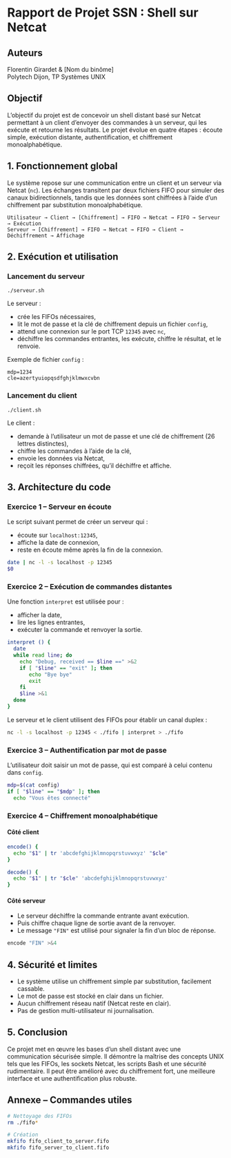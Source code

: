 
# Rapport de Projet SSN : Shell sur Netcat

## Auteurs
Florentin Girardet & [Nom du binôme]  
Polytech Dijon, TP Systèmes UNIX

## Objectif

L’objectif du projet est de concevoir un shell distant basé sur Netcat permettant à un client
d’envoyer des commandes à un serveur, qui les exécute et retourne les résultats.
Le projet évolue en quatre étapes : écoute simple, exécution distante, authentification,
et chiffrement monoalphabétique.

## 1. Fonctionnement global

Le système repose sur une communication entre un client et un serveur via Netcat (`nc`).
Les échanges transitent par deux fichiers FIFO pour simuler des canaux bidirectionnels,
tandis que les données sont chiffrées à l’aide d’un chiffrement par substitution monoalphabétique.

```
Utilisateur → Client → [Chiffrement] → FIFO → Netcat → FIFO → Serveur → Exécution
Serveur → [Chiffrement] → FIFO → Netcat → FIFO → Client → Déchiffrement → Affichage
```

## 2. Exécution et utilisation

### Lancement du serveur

```
./serveur.sh
```

Le serveur :
- crée les FIFOs nécessaires,
- lit le mot de passe et la clé de chiffrement depuis un fichier `config`,
- attend une connexion sur le port TCP `12345` avec `nc`,
- déchiffre les commandes entrantes, les exécute, chiffre le résultat, et le renvoie.

Exemple de fichier `config` :
```
mdp=1234
cle=azertyuiopqsdfghjklmwxcvbn
```

### Lancement du client

```
./client.sh
```

Le client :
- demande à l’utilisateur un mot de passe et une clé de chiffrement (26 lettres distinctes),
- chiffre les commandes à l’aide de la clé,
- envoie les données via Netcat,
- reçoit les réponses chiffrées, qu’il déchiffre et affiche.

## 3. Architecture du code

### Exercice 1 – Serveur en écoute

Le script suivant permet de créer un serveur qui :
- écoute sur `localhost:12345`,
- affiche la date de connexion,
- reste en écoute même après la fin de la connexion.

```bash
date | nc -l -s localhost -p 12345
$0
```

### Exercice 2 – Exécution de commandes distantes

Une fonction `interpret` est utilisée pour :
- afficher la date,
- lire les lignes entrantes,
- exécuter la commande et renvoyer la sortie.

```bash
interpret () {
  date
  while read line; do
    echo "Debug, received == $line ==" >&2
    if [ "$line" == "exit" ]; then
       echo "Bye bye"
       exit
    fi
    $line >&1
  done
}
```

Le serveur et le client utilisent des FIFOs pour établir un canal duplex :
```bash
nc -l -s localhost -p 12345 < ./fifo | interpret > ./fifo
```

### Exercice 3 – Authentification par mot de passe

L’utilisateur doit saisir un mot de passe, qui est comparé à celui contenu dans `config`.

```bash
mdp=$(cat config)
if [ "$line" == "$mdp" ]; then
  echo "Vous êtes connecté"
```

### Exercice 4 – Chiffrement monoalphabétique

#### Côté client

```bash
encode() {
  echo "$1" | tr 'abcdefghijklmnopqrstuvwxyz' "$cle"
}

decode() {
  echo "$1" | tr "$cle" 'abcdefghijklmnopqrstuvwxyz'
}
```

#### Côté serveur

- Le serveur déchiffre la commande entrante avant exécution.
- Puis chiffre chaque ligne de sortie avant de la renvoyer.
- Le message `"FIN"` est utilisé pour signaler la fin d’un bloc de réponse.

```bash
encode "FIN" >&4
```

## 4. Sécurité et limites

- Le système utilise un chiffrement simple par substitution, facilement cassable.
- Le mot de passe est stocké en clair dans un fichier.
- Aucun chiffrement réseau natif (Netcat reste en clair).
- Pas de gestion multi-utilisateur ni journalisation.

## 5. Conclusion

Ce projet met en œuvre les bases d’un shell distant avec une communication sécurisée simple.
Il démontre la maîtrise des concepts UNIX tels que les FIFOs, les sockets Netcat, les scripts Bash
et une sécurité rudimentaire. Il peut être amélioré avec du chiffrement fort, une meilleure interface
et une authentification plus robuste.

## Annexe – Commandes utiles

```bash
# Nettoyage des FIFOs
rm ./fifo*

# Création
mkfifo fifo_client_to_server.fifo
mkfifo fifo_server_to_client.fifo
```
